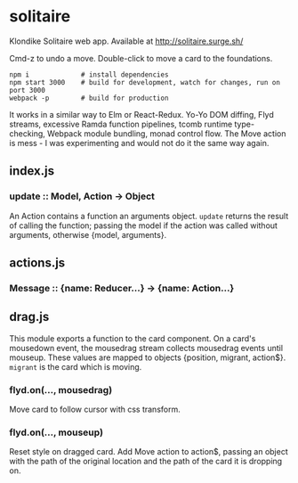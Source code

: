 # solitaire

Klondike Solitaire web app. Available at http://solitaire.surge.sh/

Cmd-z to undo a move.
Double-click to move a card to the foundations.

```
npm i             # install dependencies 
npm start 3000    # build for development, watch for changes, run on port 3000
webpack -p        # build for production
```

It works in a similar way to Elm or React-Redux. Yo-Yo DOM diffing, Flyd streams, excessive Ramda function pipelines, tcomb runtime type-checking, Webpack module bundling, monad control flow. The Move action is mess - I was experimenting and would not do it the same way again.

## index.js

### update :: Model, Action -> Object
An Action contains a function an arguments object. `update` returns the result of calling the function; passing the model if the action was called without arguments, otherwise {model, arguments}.


## actions.js

### Message :: {name: Reducer...} -> {name: Action...}


## drag.js

This module exports a function to the card component. On a card's mousedown event, the mousedrag stream collects mousedrag events until mouseup. These values are mapped to objects {position, migrant, action$}. `migrant` is the card which is moving.

### flyd.on(..., mousedrag)
Move card to follow cursor with css transform.

### flyd.on(..., mouseup)
Reset style on dragged card. Add Move action to action$, passing an object with the path of the original location and the path of the card it is dropping on.
